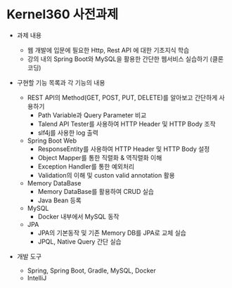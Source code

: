 # Kernel360 사전과제

- 과제 내용
  - 웹 개발에 입문에 필요한 Http, Rest API 에 대한 기초지식 학습
  - 강의 내의 Spring Boot와 MySQL을 활용한 간단한 웹서비스 실습하기 (클론 코딩)

- 구현할 기능 목록과 각 기능의 내용
  - REST API의 Method(GET, POST, PUT, DELETE)를 알아보고 간단하게 사용하기
    - Path Variable과 Query Parameter 비교
    - Talend API Tester를 사용하여 HTTP Header 및 HTTP Body 조작
    - slf4j를 사용한 log 출력
  - Spring Boot Web
    - ResponseEntity를 사용하여 HTTP Header 및 HTTP Body 설정
    - Object Mapper를 통한 직렬화 & 역직렬화 이해
    - Exception Handler를 통한 예외처리
    - Validation의 이해 및 custon valid annotation 활용
  - Memory DataBase
    - Memory DataBase를 활용하여 CRUD 실습
    - Java Bean 등록
  - MySQL
    - Docker 내부에서 MySQL 동작
  - JPA
    - JPA의 기본동작 및 기존 Memory DB를 JPA로 교체 실습
    - JPQL, Native Query 간단 실습

- 개발 도구
  - Spring, Spring Boot, Gradle, MySQL, Docker
  - IntelliJ
